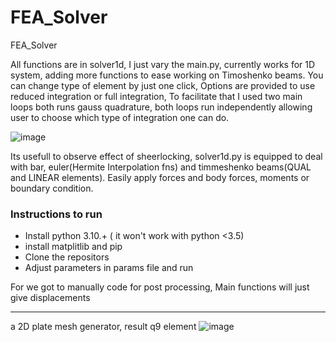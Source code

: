 # FEA_Solver
FEA_Solver

All functions are in solver1d, I just vary the main.py, currently works for 1D system, adding more functions to ease working on Timoshenko beams.
You can change type of element by just one click, Options are provided to use reduced integration or full integration, To facilitate that I used two main loops both runs gauss quadrature, both loops run independently allowing user to choose which type of integration one can do.

![image](https://user-images.githubusercontent.com/26081294/215250660-8e63f2dd-420f-4f3d-8d2b-683ed1e9a124.png)



Its usefull to observe effect of sheerlocking, solver1d.py is equipped to deal with bar, euler(Hermite Interpolation fns) and timmeshenko beams(QUAL and LINEAR elements). Easily apply forces and body forces, moments or boundary condition. 

### Instructions to run

- Install python 3.10.+ ( it won't work with python <3.5)
- install matplitlib and pip
- Clone the repositors
- Adjust parameters in params file and run

For we got to manually code for post processing, Main functions will just give displacements

---

a 2D plate mesh generator, result q9 element
![image](https://user-images.githubusercontent.com/26081294/227829641-c170d1f8-617f-4ed8-ba87-e478e1a3ff18.png)

